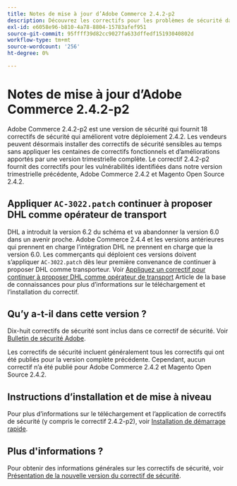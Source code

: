 ```yaml
---
title: Notes de mise à jour d’Adobe Commerce 2.4.2-p2
description: Découvrez les correctifs pour les problèmes de sécurité dans la version 2.4.2-p2 d’Adobe Commerce.
exl-id: e6058e96-b810-4a78-8804-15783afef951
source-git-commit: 95ffff39d82cc9027fa633dffedf15193040802d
workflow-type: tm+mt
source-wordcount: '256'
ht-degree: 0%

---
```


# Notes de mise à jour d’Adobe Commerce 2.4.2-p2

Adobe Commerce 2.4.2-p2 est une version de sécurité qui fournit 18 correctifs de sécurité qui améliorent votre déploiement 2.4.2. Les vendeurs peuvent désormais installer des correctifs de sécurité sensibles au temps sans appliquer les centaines de correctifs fonctionnels et d’améliorations apportés par une version trimestrielle complète. Le correctif 2.4.2-p2 fournit des correctifs pour les vulnérabilités identifiées dans notre version trimestrielle précédente, Adobe Commerce 2.4.2 et Magento Open Source 2.4.2.

## Appliquer `AC-3022.patch` continuer à proposer DHL comme opérateur de transport

DHL a introduit la version 6.2 du schéma et va abandonner la version 6.0 dans un avenir proche. Adobe Commerce 2.4.4 et les versions antérieures qui prennent en charge l’intégration DHL ne prennent en charge que la version 6.0. Les commerçants qui déploient ces versions doivent s’appliquer `AC-3022.patch` dès leur première convenance de continuer à proposer DHL comme transporteur. Voir [Appliquez un correctif pour continuer à proposer DHL comme opérateur de transport](https://support.magento.com/hc/en-us/articles/7707818131597-Apply-a-patch-to-continue-offering-DHL-as-shipping-carrier) Article de la base de connaissances pour plus d’informations sur le téléchargement et l’installation du correctif.

## Qu’y a-t-il dans cette version ?

Dix-huit correctifs de sécurité sont inclus dans ce correctif de sécurité. Voir [Bulletin de sécurité Adobe](https://helpx.adobe.com/security/products/magento/apsb21-64.html).

Les correctifs de sécurité incluent généralement tous les correctifs qui ont été publiés pour la version complète précédente. Cependant, aucun correctif n’a été publié pour Adobe Commerce 2.4.2 et Magento Open Source 2.4.2.

## Instructions d’installation et de mise à niveau

Pour plus d’informations sur le téléchargement et l’application de correctifs de sécurité (y compris le correctif 2.4.2-p2), voir [Installation de démarrage rapide](../../../installation/composer.md).

## Plus d&#39;informations ?

Pour obtenir des informations générales sur les correctifs de sécurité, voir [Présentation de la nouvelle version du correctif de sécurité](https://community.magento.com/t5/Magento-DevBlog/Introducing-the-New-Security-Patch-Release/ba-p/141287).
